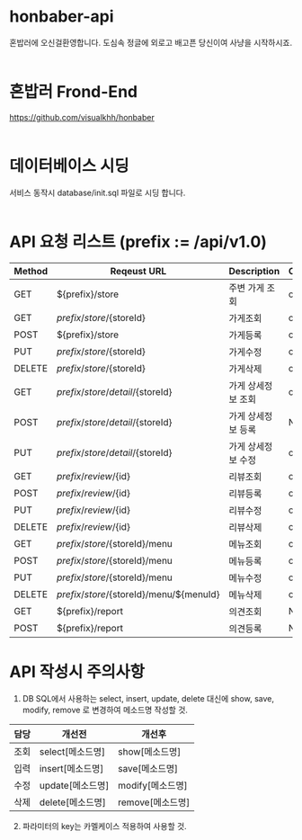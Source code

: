 # honbaber-api
혼밥러에 오신걸환영합니다. 도심속 정글에 외로고 배고픈 당신이여 사냥을 시작하시죠.
<br/><br/>
# 혼밥러 Frond-End
https://github.com/visualkhh/honbaber
<br/><br/>
# 데이터베이스 시딩
서비스 동작시 database/init.sql 파일로 시딩 합니다.
<br/><br/>
# API 요청 리스트 (prefix := /api/v1.0)
| Method | Reqeust URL                               | Description   | Complete |
|--------|-------------------------------------------|---------------|----------|
| GET    | ${prefix}/store                           | 주변 가게 조회    | ok      |
| GET    | ${prefix}/store/${storeId}                | 가게조회         | ok      |
| POST   | ${prefix}/store                           | 가게등록         | ok      |
| PUT    | ${prefix}/store/${storeId}                | 가게수정         | ok      |
| DELETE | ${prefix}/store/${storeId}                | 가게삭제         | ok      |
| GET    | ${prefix}/store/detail/${storeId}         | 가게 상세정보 조회 | ok      |
| POST   | ${prefix}/store/detail/${storeId}         | 가게 상세정보 등록 | Not yet |
| PUT    | ${prefix}/store/detail/${storeId}         | 가게 상세정보 수정 | ok      |
| GET    | ${prefix}/review/${id}                    | 리뷰조회         | ok      |
| POST   | ${prefix}/review/${id}                    | 리뷰등록         | ok      |
| PUT    | ${prefix}/review/${id}                    | 리뷰수정         | ok      |
| DELETE | ${prefix}/review/${id}                    | 리뷰삭제         | ok      |
| GET    | ${prefix}/store/${storeId}/menu           | 메뉴조회         | ok      |
| POST   | ${prefix}/store/${storeId}/menu           | 메뉴등록         | ok      |
| PUT    | ${prefix}/store/${storeId}/menu           | 메뉴수정         | ok      |
| DELETE | ${prefix}/store/${storeId}/menu/${menuId} | 메뉴삭제         | ok      |
| GET    | ${prefix}/report                          | 의견조회         | Not yet |
| POST   | ${prefix}/report                          | 의견등록         | Not yet |

# API 작성시 주의사항
1. DB SQL에서 사용하는 select, insert, update, delete 대신에 show, save, modify, remove 로 변경하여 메소드명 작성할 것.

| 담당 | 개선전          | 개선후           |
|-----|---------------|----------------|
| 조회 | select[메소드명] | show[메소드명]   |
| 입력 | insert[메소드명] | save[메소드명]   |
| 수정 | update[메소드명] | modify[메소드명] |
| 삭제 | delete[메소드명] | remove[메소드명] |
2. 파라미터의 key는 카멜케이스 적용하여 사용할 것.

